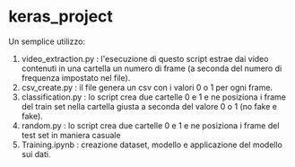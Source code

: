 # keras_project

Un semplice utilizzo:
1. video_extraction.py : l'esecuzione di questo script estrae dai video contenuti in una cartella un numero di frame (a seconda del numero di frequenza impostato nel file).
2. csv_create.py : il file genera un csv con i valori 0 o 1 per ogni frame.
3. classification.py : lo script crea due cartelle 0 e 1 e ne posiziona i frame del train set nella cartella giusta a seconda del valore 0 o 1 (no fake e fake).
4. random.py : lo script crea due cartelle 0 e 1 e ne posiziona i frame del test set in maniera casuale
5. Training.ipynb : creazione dataset, modello e applicazione del modello sui dati. 
